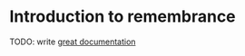 # Introduction to remembrance

TODO: write [great documentation](http://jacobian.org/writing/great-documentation/what-to-write/)
